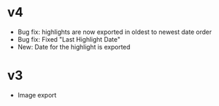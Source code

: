 # v4
- Bug fix: highlights are now exported in oldest to newest date order
- Bug fix: Fixed "Last Highlight Date"
- New: Date for the highlight is exported

# v3
- Image  export